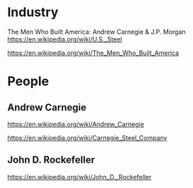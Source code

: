 # Industry
The Men Who Built America: Andrew Carnegie &amp; J.P. Morgan https://en.wikipedia.org/wiki/U.S._Steel

https://en.wikipedia.org/wiki/The_Men_Who_Built_America

# People
## Andrew Carnegie
https://en.wikipedia.org/wiki/Andrew_Carnegie

https://en.wikipedia.org/wiki/Carnegie_Steel_Company

## John D. Rockefeller
https://en.wikipedia.org/wiki/John_D._Rockefeller
